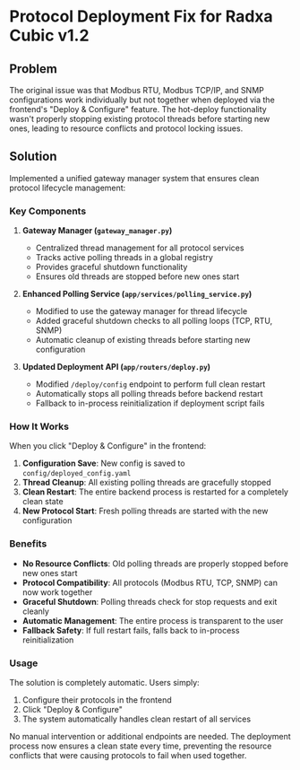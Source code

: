 # Protocol Deployment Fix for Radxa Cubic v1.2

## Problem
The original issue was that Modbus RTU, Modbus TCP/IP, and SNMP configurations work individually but not together when deployed via the frontend's "Deploy & Configure" feature. The hot-deploy functionality wasn't properly stopping existing protocol threads before starting new ones, leading to resource conflicts and protocol locking issues.

## Solution
Implemented a unified gateway manager system that ensures clean protocol lifecycle management:

### Key Components

1. **Gateway Manager (`gateway_manager.py`)**
   - Centralized thread management for all protocol services
   - Tracks active polling threads in a global registry
   - Provides graceful shutdown functionality
   - Ensures old threads are stopped before new ones start

2. **Enhanced Polling Service (`app/services/polling_service.py`)**
   - Modified to use the gateway manager for thread lifecycle
   - Added graceful shutdown checks to all polling loops (TCP, RTU, SNMP)
   - Automatic cleanup of existing threads before starting new configuration

3. **Updated Deployment API (`app/routers/deploy.py`)**
   - Modified `/deploy/config` endpoint to perform full clean restart
   - Automatically stops all polling threads before backend restart
   - Fallback to in-process reinitialization if deployment script fails

### How It Works

When you click "Deploy & Configure" in the frontend:

1. **Configuration Save**: New config is saved to `config/deployed_config.yaml`
2. **Thread Cleanup**: All existing polling threads are gracefully stopped
3. **Clean Restart**: The entire backend process is restarted for a completely clean state
4. **New Protocol Start**: Fresh polling threads are started with the new configuration

### Benefits

- **No Resource Conflicts**: Old polling threads are properly stopped before new ones start
- **Protocol Compatibility**: All protocols (Modbus RTU, TCP, SNMP) can now work together
- **Graceful Shutdown**: Polling threads check for stop requests and exit cleanly
- **Automatic Management**: The entire process is transparent to the user
- **Fallback Safety**: If full restart fails, falls back to in-process reinitialization

### Usage

The solution is completely automatic. Users simply:
1. Configure their protocols in the frontend
2. Click "Deploy & Configure"  
3. The system automatically handles clean restart of all services

No manual intervention or additional endpoints are needed. The deployment process now ensures a clean state every time, preventing the resource conflicts that were causing protocols to fail when used together.
